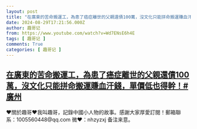 ```yaml
---
layout: post
title: "在廣東的苦命搬運工，為患了癌症離世的父親還債100萬，沒文化只能拼命搬運賺血汗錢，單價低也得幹！#廣州"
date: 2024-08-29T17:21:56.000Z
author: 趣哥记
from: https://www.youtube.com/watch?v=Wd7ENsE6h4E
tags: [ 趣哥记 ]
comments: True
categories: [ 趣哥记 ]
---
```

<!--1724952116000-->
[在廣東的苦命搬運工，為患了癌症離世的父親還債100萬，沒文化只能拼命搬運賺血汗錢，單價低也得幹！#廣州](https://www.youtube.com/watch?v=Wd7ENsE6h4E)
------

<div>
♥關於趣哥♥我叫趣哥，記錄中國小人物的故事。感謝大家厚愛訂閱！郵箱聯系：1005560448@qq.com 微❤：nhzyzxj 备注来意。
</div>
